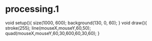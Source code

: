 # processing.1
void setup(){   size(1000, 600);   background(130, 0, 60); }  void draw(){    stroke(255);   line(mouseX,mouseY,60,50);  quad(mouseX,mouseY,60,30,600,60,30,60); }
